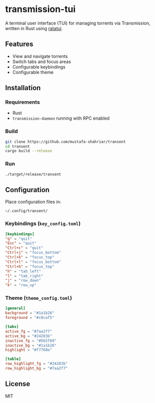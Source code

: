 # transmission-tui

A terminal user interface (TUI) for managing torrents via Transmission, written in Rust using [ratatui](https://github.com/ratatui-org/ratatui).

## Features

- View and navigate torrents
- Switch tabs and focus areas
- Configurable keybindings
- Configurable theme

## Installation

### Requirements

- Rust
- `transmission-daemon` running with RPC enabled

### Build

```sh
git clone https://github.com/mustafa-shahriar/transent
cd transent
cargo build --release
````

### Run

```sh
./target/release/transent
```

## Configuration

Place configuration files in:

```
~/.config/transent/
```

### Keybindings (`key_config.toml`)

```toml
[keybindings]
"q" = "quit"
"Esc" = "quit"
"Ctrl+c" = "quit"
"Ctrl+j" = "focus_bottom"
"Ctrl+k" = "focus_top"
"Ctrl+l" = "focus_bottom"
"Ctrl+h" = "focus_top"
"h" = "tab_left"
"l" = "tab_right"
"j" = "row_down"
"k" = "row_up"
```

### Theme (`theme_config.toml`)

```toml
[general]
background = "#1a1b26"
foreground = "#c0caf5"

[tabs]
active_fg = "#7aa2f7"
active_bg = "#24283b"
inactive_fg = "#565f89"
inactive_bg = "#1a1b26"
highlight = "#f7768e"

[table]
row_highlight_fg = "#24283b"
row_highlight_bg = "#7aa2f7"
```

## License

MIT
